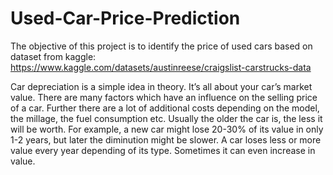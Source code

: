 # Used-Car-Price-Prediction
 The objective of this project is to identify the price of used cars based on 
 dataset from kaggle: https://www.kaggle.com/datasets/austinreese/craigslist-carstrucks-data
 
 
 
 Car depreciation is a simple idea in theory. It’s all about your car’s market value.
 There are many factors which have an influence on the selling price of a car. 
 Further there are a lot of additional costs depending on the model, the millage, the fuel consumption etc. 
 Usually the older the car is, the less it will be worth. 
 For example, a new car might lose 20-30% of its value in only 1-2 years, but later the diminution might be slower. 
 A car loses less or more value every year depending of its type. Sometimes it can even increase in value.
